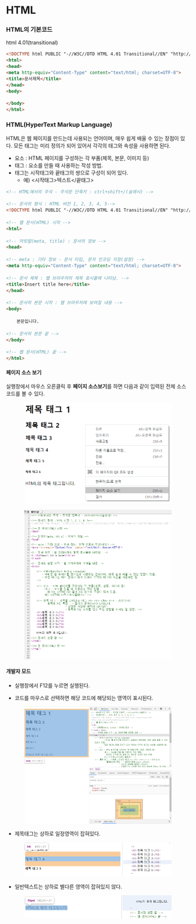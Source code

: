 # HTML

### HTML의 기본코드
html 4.01(transitional) 

```html
<!DOCTYPE html PUBLIC "-//W3C//DTD HTML 4.01 Transitional//EN" "http://www.w3.org/TR/html4/loose.dtd">
<html>
<head>
<meta http-equiv="Content-Type" content="text/html; charset=UTF-8">
<title>문서제목</title>
</head>
<body>
	
</body>
</html>
```


### HTML(HyperText Markup Language)
HTML은 웹 페이지를 만드는데 사용되는 언어이며, 매우 쉽게 배울 수 있는 장점이 있다.
모든 태그는 미리 정의가 되어 있어서 각각의 태그와 속성을 사용하면 된다. 

* 요소 : HTML 페이지를 구성하는 각 부품(제목, 본문, 이미지 등)
* 태그 : 요소를 만들 때 사용하는 작성 방법. 
* 태그는 시작태그와 끝태그의 쌍으로 구성이 되어 있다.
  * 예) <시작태그>텍스트</끝태그>
  
	
```html
<!-- HTML에서의 주석 - 주석문 단축키 : ctrl+shift+/(슬래시) -->

<!-- 문서의 형식 : HTML 버전 1, 2, 3, 4, 5-->
<!DOCTYPE html PUBLIC "-//W3C//DTD HTML 4.01 Transitional//EN" "http://www.w3.org/TR/html4/loose.dtd">

<!-- 웹 문서(HTML) 시작 -->
<html>

<!-- 머릿말(meta, title) : 문서의 정보 -->
<head>

<!-- meta : 기타 정보 - 문서 타입, 문자 인코딩 지정(설정) -->
<meta http-equiv="Content-Type" content="text/html; charset=UTF-8">

<!-- 문서 제목 : 웹 브라우저의 제목 표시줄에 나타남. -->
<title>Insert title here</title>
</head>

<!-- 문서의 본문 시작 : 웹 브라우저에 보여질 내용 -->
<body>

	본문입니다.

<!-- 문서의 본문 끝 -->
</body>

<!-- 웹 문서(HTML) 끝 -->
</html>
```

#### 페이지 소스 보기
실행창에서 마우스 오른클릭 후 **페이지 소스보기**를 하면 다음과 같이 입력된 전체 소스코드를 볼 수 있다.

<p align="center"><img src="../images/210419/01.PNG" width="80%"></p>
<p align="center"><img src="../images/210419/02.png" width="80%"></p>


#### 개발자 모드 
- 실행창에서 F12를 누르면 실행된다.

- 코드를 마우스로 선택하면 해당 코드에 해당되는 영역이 표시된다.
<p align="center"><img src="../images/210419/03.PNG" width="80%"></p>

- 제목태그는 상하로 일정영역이 잡혀있다.
<p align="center"><img src="../images/210419/04.PNG" width="80%"></p>

- 일반텍스트는 상하로 별다른 영역이 잡혀있지 않다.
<p align="center"><img src="../images/210419/05.PNG" width="80%"></p>



     
